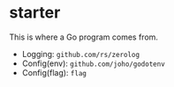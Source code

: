 # starter

This is where a Go program comes from.

- Logging: `github.com/rs/zerolog`
- Config(env): `github.com/joho/godotenv`
- Config(flag): `flag`
